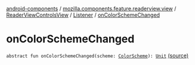 [android-components](../../../index.md) / [mozilla.components.feature.readerview.view](../../index.md) / [ReaderViewControlsView](../index.md) / [Listener](index.md) / [onColorSchemeChanged](./on-color-scheme-changed.md)

# onColorSchemeChanged

`abstract fun onColorSchemeChanged(scheme: `[`ColorScheme`](../../../mozilla.components.feature.readerview/-reader-view-feature/-color-scheme/index.md)`): `[`Unit`](https://kotlinlang.org/api/latest/jvm/stdlib/kotlin/-unit/index.html) [(source)](https://github.com/mozilla-mobile/android-components/blob/master/components/feature/readerview/src/main/java/mozilla/components/feature/readerview/view/ReaderViewControlsView.kt#L52)